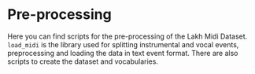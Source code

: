 # Pre-processing

Here you can find scripts for the pre-processing of the Lakh Midi Dataset. 
`load_midi` is the library used for splitting instrumental and vocal events, preprocessing and loading the data in text event format. 
There are also scripts to create the dataset and vocabularies.
